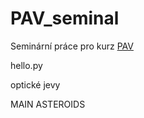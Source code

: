 # PAV_seminal

Seminární práce pro kurz [PAV](https://github.com/jbrezmorf/PAV_course)

hello.py

optické jevy

MAIN
ASTEROIDS
